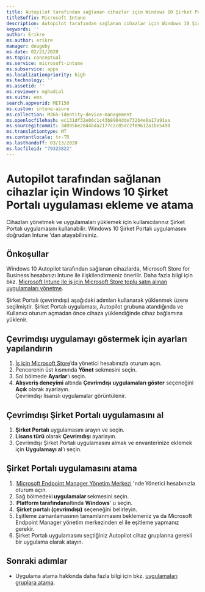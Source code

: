 ```yaml
---
title: Autopilot tarafından sağlanan cihazlar için Windows 10 Şirket Portalı uygulaması ekleme ve atama
titleSuffix: Microsoft Intune
description: Autopilot tarafından sağlanan cihazlar için Windows 10 Şirket Portalı uygulamasını ekleyin ve Intune 'a atayın.
keywords: ''
author: Erikre
ms.author: erikre
manager: dougeby
ms.date: 02/21/2020
ms.topic: conceptual
ms.service: microsoft-intune
ms.subservice: apps
ms.localizationpriority: high
ms.technology: ''
ms.assetid: ''
ms.reviewer: mghadial
ms.suite: ems
search.appverid: MET150
ms.custom: intune-azure
ms.collection: M365-identity-device-management
ms.openlocfilehash: ec131df32e06c1c43b8904dde732b4e6a17a91aa
ms.sourcegitcommit: 3d895be2844bda2177c2c85dc2f09612a1be5490
ms.translationtype: MT
ms.contentlocale: tr-TR
ms.lasthandoff: 03/13/2020
ms.locfileid: "79323822"
---
```

# <a name="add-and-assign-the-windows-10-company-portal-app-for-autopilot-provisioned-devices"></a>Autopilot tarafından sağlanan cihazlar için Windows 10 Şirket Portalı uygulaması ekleme ve atama

Cihazları yönetmek ve uygulamaları yüklemek için kullanıcılarınız Şirket Portalı uygulamasını kullanabilir. Windows 10 Şirket Portalı uygulamasını doğrudan Intune 'dan atayabilirsiniz. 

## <a name="prerequisites"></a>Önkoşullar

Windows 10 Autopilot tarafından sağlanan cihazlarda, Microsoft Store for Business hesabınızı Intune ile ilişkilendirmeniz önerilir. Daha fazla bilgi için bkz. [Microsoft Intune Ile iş için Microsoft Store toplu satın alınan uygulamaları yönetme](windows-store-for-business.md).

Şirket Portalı (çevrimdışı) aşağıdaki adımları kullanarak yüklenmek üzere seçilmiştir. Şirket Portalı uygulaması, Autopilot grubuna atandığında ve Kullanıcı oturum açmadan önce cihaza yüklendiğinde cihaz bağlamına yüklenir. 

## <a name="configure-settings-to-show-offline-app"></a>Çevrimdışı uygulamayı göstermek için ayarları yapılandırın

1. [İş için Microsoft Store](https://www.microsoft.com/business-store)’da yönetici hesabınızla oturum açın.
2. Pencerenin üst kısmında **Yönet** sekmesini seçin.
3. Sol bölmede **Ayarlar**’ı seçin.
4. **Alışveriş deneyimi** altında **Çevrimdışı uygulamaları göster** seçeneğini **Açık** olarak ayarlayın.  
    Çevrimdışı lisanslı uygulamalar görüntülenir.

## <a name="get-the-offline-company-portal-app"></a>Çevrimdışı Şirket Portalı uygulamasını al

1. **Şirket Portalı** uygulamasını arayın ve seçin.
2. **Lisans türü** olarak **Çevrimdışı** ayarlayın.
3. Çevrimdışı Şirket Portalı uygulamasını almak ve envanterinize eklemek için **Uygulamayı al**’ı seçin.

## <a name="assign-the-company-portal-app"></a>Şirket Portalı uygulamasını atama

1.  [Microsoft Endpoint Manager Yönetim Merkezi](https://go.microsoft.com/fwlink/?linkid=2109431) 'nde Yönetici hesabınızla oturum açın. 
2. Sağ bölmedeki **uygulamalar** sekmesini seçin.
3.  **Platform tarafından**altında **Windows**' u seçin.
4.  **Şirket portalı (çevrimdışı)** seçeneğini belirleyin.
5. Eşitleme zamanlamasının tamamlanmasını beklemeniz ya da Microsoft Endpoint Manager yönetim merkezinden el ile eşitleme yapmanız gerekir.
6. Şirket Portalı uygulamasını seçtiğiniz Autopilot cihaz gruplarına gerekli bir uygulama olarak atayın.

## <a name="next-steps"></a>Sonraki adımlar

- Uygulama atama hakkında daha fazla bilgi için bkz. [uygulamaları gruplara atama](apps-deploy.md).

